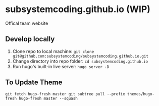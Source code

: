 # subsystemcoding.github.io (WIP)

Offical team website

## Develop locally

1. Clone repo to local machine: ```git clone git@github.com:subsystemcoding/subsystemcoding.github.io.git```
2. Change directory into repo folder: ```cd subsystemcoding.github.io```
3. Run hugo's built-in live server: ```hugo server -D```

## To Update Theme

```shell
git fetch hugo-fresh master git subtree pull --prefix themes/hugo-fresh hugo-fresh master --squash
```
